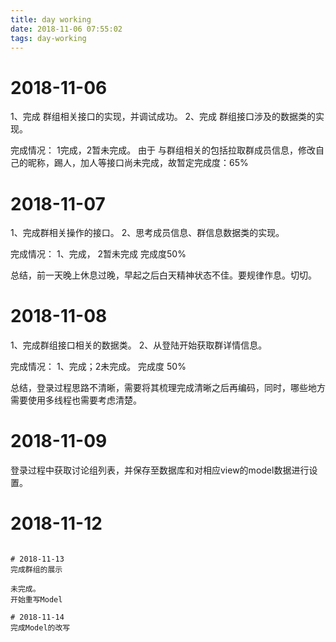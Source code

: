 ```yaml
---
title: day working
date: 2018-11-06 07:55:02
tags: day-working
---
```


# 2018-11-06
1、完成 群组相关接口的实现，并调试成功。
2、完成 群组接口涉及的数据类的实现。

完成情况：
1完成，2暂未完成。
由于 与群组相关的包括拉取群成员信息，修改自己的昵称，踢人，加人等接口尚未完成，故暂定完成度：65%

# 2018-11-07
1、完成群相关操作的接口。
2、思考成员信息、群信息数据类的实现。

完成情况：
1、完成， 2暂未完成
完成度50%

总结，前一天晚上休息过晚，早起之后白天精神状态不佳。要规律作息。切切。

# 2018-11-08
1、完成群组接口相关的数据类。
2、从登陆开始获取群详情信息。

完成情况：
1、完成；2未完成。
完成度 50%

总结，登录过程思路不清晰，需要将其梳理完成清晰之后再编码，同时，哪些地方需要使用多线程也需要考虑清楚。

# 2018-11-09
登录过程中获取讨论组列表，并保存至数据库和对相应view的model数据进行设置。

# 2018-11-12

~~~~~~~

# 2018-11-13
完成群组的展示

未完成。
开始重写Model

# 2018-11-14
完成Model的改写

